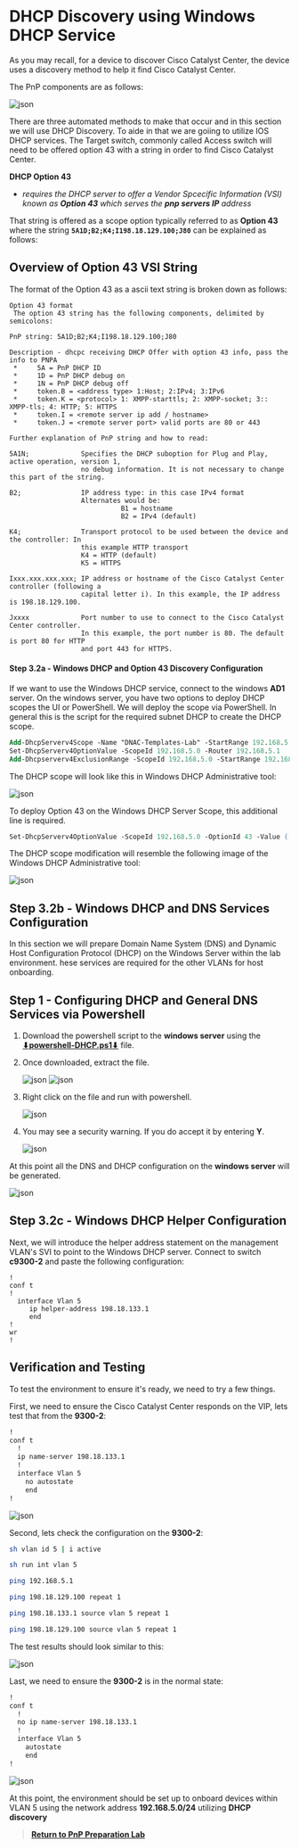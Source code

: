 # DHCP Discovery using Windows DHCP Service

As you may recall, for a device to discover Cisco Catalyst Center, the device uses a discovery method to help it find Cisco Catalyst Center. 

The PnP components are as follows:

![json](../../ASSETS/pnp-workflows.png?raw=true "Import JSON")

There are three automated methods to make that occur and in this section we will use DHCP Discovery. To aide in that we are goiing to utilize IOS DHCP services. The Target switch, commonly called Access switch will need to be offered option 43 with a string in order to find Cisco Catalyst Center.

**DHCP Option 43** 
  - *requires the DHCP server to offer a Vendor Spcecific Information (VSI) known as ***Option 43*** which serves the **pnp servers IP** address*

That string is offered as a scope option typically referred to as **Option 43** where the string **`5A1D;B2;K4;I198.18.129.100;J80`** can be explained as follows:

## Overview of Option 43 VSI String

The format of the Option 43 as a ascii text string is broken down as follows:

```shell
Option 43 format 
 The option 43 string has the following components, delimited by semicolons:
 
PnP string: 5A1D;B2;K4;I198.18.129.100;J80 
 
Description - dhcpc receiving DHCP Offer with option 43 info, pass the info to PNPA 
 *     5A = PnP DHCP ID
 *     1D = PnP DHCP debug on
 *     1N = PnP DHCP debug off
 *     token.B = <address type> 1:Host; 2:IPv4; 3:IPv6
 *     token.K = <protocol> 1: XMPP-starttls; 2: XMPP-socket; 3:: XMPP-tls; 4: HTTP; 5: HTTPS
 *     token.I = <remote server ip add / hostname>
 *     token.J = <remote server port> valid ports are 80 or 443
 
Further explanation of PnP string and how to read:

5A1N;             Specifies the DHCP suboption for Plug and Play, active operation, version 1, 
                  no debug information. It is not necessary to change this part of the string.
                  
B2;               IP address type: in this case IPv4 format
                  Alternates would be: 
                            B1 = hostname
                            B2 = IPv4 (default)

K4;               Transport protocol to be used between the device and the controller: In 
                  this example HTTP transport
                  K4 = HTTP (default)
                  K5 = HTTPS

Ixxx.xxx.xxx.xxx; IP address or hostname of the Cisco Catalyst Center controller (following a 
                  capital letter i). In this example, the IP address is 198.18.129.100.
                  
Jxxxx             Port number to use to connect to the Cisco Catalyst Center controller. 
                  In this example, the port number is 80. The default is port 80 for HTTP 
                  and port 443 for HTTPS.
```

#### Step 3.2a - Windows DHCP and Option 43 Discovery Configuration

If we want to use the Windows DHCP service, connect to the windows **AD1** server. On the windows server, you have two options to deploy DHCP scopes the UI or PowerShell. We will deploy the scope via PowerShell. In general this is the script for the required subnet DHCP to create the DHCP scope.

```ps
Add-DhcpServerv4Scope -Name "DNAC-Templates-Lab" -StartRange 192.168.5.1 -EndRange 192.168.5.254 -SubnetMask 255.255.255.0 -LeaseDuration 6.00:00:00 -SuperScope "PnP Onboarding"
Set-DhcpServerv4OptionValue -ScopeId 192.168.5.0 -Router 192.168.5.1 
Add-Dhcpserverv4ExclusionRange -ScopeId 192.168.5.0 -StartRange 192.168.5.1 -EndRange 192.168.5.1
```

The DHCP scope will look like this in Windows DHCP Administrative tool:

![json](./images/WindowsDHCPscoperouteronly.png?raw=true "Import JSON")

To deploy Option 43 on the Windows DHCP Server Scope, this additional line is required.

```ps
Set-DhcpServerv4OptionValue -ScopeId 192.168.5.0 -OptionId 43 -Value ([System.Text.Encoding]::ASCII.GetBytes("5A1N;B2;K4;I198.18.129.100;J80"))
```

The DHCP scope modification will resemble the following image of the Windows DHCP Administrative tool:

![json](./images/DNACDHCPoption43.png?raw=true "Import JSON")

## Step 3.2b - Windows DHCP and DNS Services Configuration

In this section we will prepare Domain Name System (DNS) and Dynamic Host Configuration Protocol (DHCP) on the Windows Server within the lab environment. hese services are required for the other VLANs for host onboarding.

## Step 1 - Configuring DHCP and General DNS Services via Powershell

1. Download the powershell script to the **windows server** using the <a href="https://git-link.vercel.app/api/download?url=https://github.com/kebaldwi/DNAC-TEMPLATES/blob/master/LABS/LAB-1-Wired-Automation/scripts/powershell-DHCP.ps1">**⬇︎powershell-DHCP.ps1⬇︎**</a> file.

2. Once downloaded, extract the file.

   ![json](./images/Powershell-Extract.png?raw=true "Import JSON")
   ![json](./images/Powershell-Extract-Location.png?raw=true "Import JSON")

3. Right click on the file and run with powershell.

   ![json](./images/Powershell-Run.png?raw=true "Import JSON")

4. You may see a security warning. If you do accept it by entering **Y**.

   ![json](./images/Powershell-Security.png?raw=true "Import JSON")

At this point all the DNS and DHCP configuration on the **windows server** will be generated.

   ![json](./images/DNS-DHCP.png?raw=true "Import JSON")

## Step 3.2c - Windows DHCP Helper Configuration

Next, we will introduce the helper address statement on the management VLAN's SVI to point to the Windows DHCP server. Connect to switch **c9300-2** and paste the following configuration:

```vtl
!
conf t
!
  interface Vlan 5                         
     ip helper-address 198.18.133.1                  
     end
!
wr
!
```

## Verification and Testing

To test the environment to ensure it's ready, we need to try a few things.

First, we need to ensure the Cisco Catalyst Center responds on the VIP, lets test that from the **9300-2**:

```bash
!
conf t
  !
  ip name-server 198.18.133.1
  !
  interface Vlan 5                         
    no autostate                  
    end
!

```

![json](./images/CC-Discovery-pretest-dhcp-ipv4.png?raw=true "Import JSON")

Second, lets check the configuration on the **9300-2**:

```bash
sh vlan id 5 | i active

sh run int vlan 5

ping 192.168.5.1
```

```bash
ping 198.18.129.100 repeat 1
```

```bash
ping 198.18.133.1 source vlan 5 repeat 1
```

```bash
ping 198.18.129.100 source vlan 5 repeat 1

```

The test results should look similar to this:

![json](./images/CC-Discovery-test2-dhcp-ipv4.png?raw=true "Import JSON")

Last, we need to ensure the **9300-2** is in the normal state:

```bash
!
conf t
  !
  no ip name-server 198.18.133.1
  !
  interface Vlan 5                         
    autostate                  
    end
!

```

![json](./images/CC-Discovery-posttest-dhcp-ipv4.png?raw=true "Import JSON")

At this point, the environment should be set up to onboard devices within VLAN 5 using the network address **192.168.5.0/24** utilizing **DHCP discovery**

> [**Return to PnP Preparation Lab**](./module1e-reset.md#step-6---reset-eem-script-or-pnp-service-reset)
